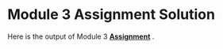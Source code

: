 # Module 3 Assignment Solution
Here is the output of Module 3 [**Assignment**](https://srujana06.github.io/module4_assignment/) .
